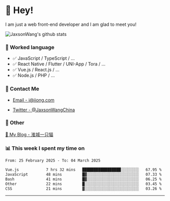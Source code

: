 # 👋 Hey!

I am just a web front-end developer and I am glad to meet you!

![JaxsonWang's github stats](https://github-readme-stats.vercel.app/api?username=JaxsonWang&&show_icons=true&&title_color=1abc9c&&icon_color=1abc9c)


### 📝 Worked language

- ✅ JavaScript / TypeScript / ...
- ✅ React Native / Flutter / UNI-App / Tora / ...
- ✅ Vue.js / React.js / ...
- ✅ Node.js / PHP / ...

### 📮 Contact Me

- [Email - i@iiong.com](mailto:i@iiong.com)

- [Twitter - @JaxsonWangChina](https://twitter.com/JaxsonWangChina)

### 🤪 Other

[📌 My Blog - 淮城一只猫](https://iiong.com)

### 📊 This week I spent my time on

<!--START_SECTION:waka-->

```txt
From: 25 February 2025 - To: 04 March 2025

Vue.js            7 hrs 32 mins   █████████████████░░░░░░░░   67.95 %
JavaScript        48 mins         █▓░░░░░░░░░░░░░░░░░░░░░░░   07.33 %
Bash              41 mins         █▓░░░░░░░░░░░░░░░░░░░░░░░   06.25 %
Other             22 mins         █░░░░░░░░░░░░░░░░░░░░░░░░   03.45 %
CSS               21 mins         ▓░░░░░░░░░░░░░░░░░░░░░░░░   03.26 %
```

<!--END_SECTION:waka-->

---
